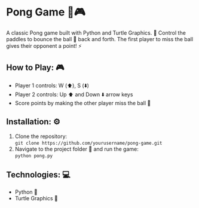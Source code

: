# Pong Game 🏓🎮

A classic Pong game built with Python and Turtle Graphics. 🎯 Control the paddles to bounce the ball 🎾 back and forth. The first player to miss the ball gives their opponent a point! ⚡

## How to Play: 🎮
- Player 1 controls: W (⬆️), S (⬇️)
- Player 2 controls: Up ⬆️ and Down ⬇️ arrow keys
- Score points by making the other player miss the ball 🎯

## Installation: ⚙️
1. Clone the repository:  
   `git clone https://github.com/yourusername/pong-game.git`
2. Navigate to the project folder 📁 and run the game:  
   `python pong.py`

## Technologies: 💻
- Python 🐍
- Turtle Graphics 🐢
